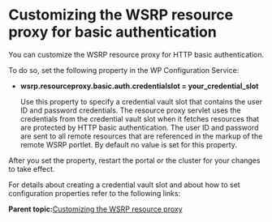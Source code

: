 # Customizing the WSRP resource proxy for basic authentication

You can customize the WSRP resource proxy for HTTP basic authentication.

To do so, set the following property in the WP Configuration Service:

-   **wsrp.resourceproxy.basic.auth.credentialslot = your\_credential\_slot**

    Use this property to specify a credential vault slot that contains the user ID and password credentials. The resource proxy servlet uses the credentials from the credential vault slot when it fetches resources that are protected by HTTP basic authentication. The user ID and password are sent to all remote resources that are referenced in the markup of the remote WSRP portlet. By default no value is set for this property.


After you set the property, restart the portal or the cluster for your changes to take effect.

For details about creating a credential vault slot and about how to set configuration properties refer to the following links:

**Parent topic:**[Customizing the WSRP resource proxy ](../admin-system/wsrpt_cons_res_proxy.md)

